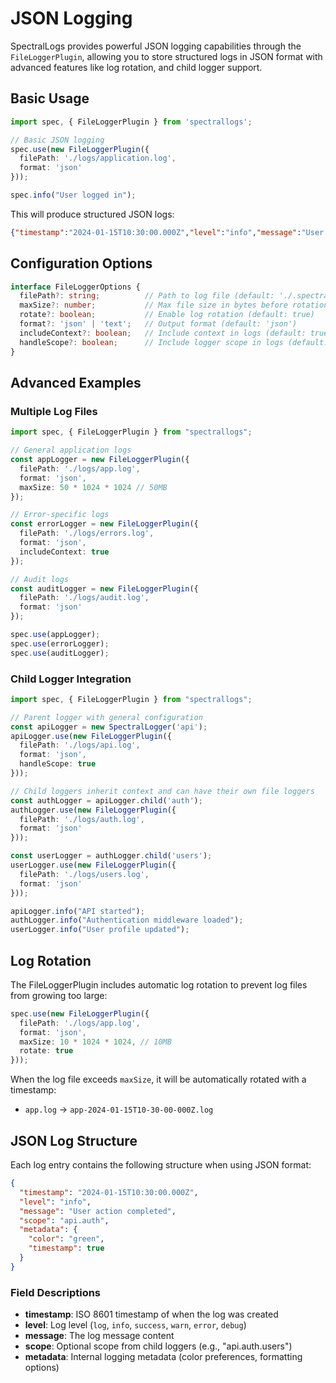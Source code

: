 # JSON Logging

SpectralLogs provides powerful JSON logging capabilities through the `FileLoggerPlugin`, allowing you to store structured logs in JSON format with advanced features like log rotation, and child logger support.

## Basic Usage

```typescript
import spec, { FileLoggerPlugin } from 'spectrallogs';

// Basic JSON logging
spec.use(new FileLoggerPlugin({
  filePath: './logs/application.log',
  format: 'json'
}));

spec.info("User logged in");
```

This will produce structured JSON logs:
```json
{"timestamp":"2024-01-15T10:30:00.000Z","level":"info","message":"User logged in"}
```

## Configuration Options

```typescript
interface FileLoggerOptions {
  filePath?: string;          // Path to log file (default: './.spectral/logs.log')
  maxSize?: number;           // Max file size in bytes before rotation (default: 10MB)
  rotate?: boolean;           // Enable log rotation (default: true)
  format?: 'json' | 'text';   // Output format (default: 'json')
  includeContext?: boolean;   // Include context in logs (default: true)
  handleScope?: boolean;      // Include logger scope in logs (default: true)
}
```

## Advanced Examples

### Multiple Log Files

```typescript
import spec, { FileLoggerPlugin } from "spectrallogs";

// General application logs
const appLogger = new FileLoggerPlugin({
  filePath: './logs/app.log',
  format: 'json',
  maxSize: 50 * 1024 * 1024 // 50MB
});

// Error-specific logs
const errorLogger = new FileLoggerPlugin({
  filePath: './logs/errors.log',
  format: 'json',
  includeContext: true
});

// Audit logs
const auditLogger = new FileLoggerPlugin({
  filePath: './logs/audit.log',
  format: 'json'
});

spec.use(appLogger);
spec.use(errorLogger);
spec.use(auditLogger);
```

### Child Logger Integration

```typescript
import spec, { FileLoggerPlugin } from "spectrallogs";

// Parent logger with general configuration
const apiLogger = new SpectralLogger('api');
apiLogger.use(new FileLoggerPlugin({
  filePath: './logs/api.log',
  format: 'json',
  handleScope: true
}));

// Child loggers inherit context and can have their own file loggers
const authLogger = apiLogger.child('auth');
authLogger.use(new FileLoggerPlugin({
  filePath: './logs/auth.log',
  format: 'json'
}));

const userLogger = authLogger.child('users');
userLogger.use(new FileLoggerPlugin({
  filePath: './logs/users.log',
  format: 'json'
}));

apiLogger.info("API started");
authLogger.info("Authentication middleware loaded");
userLogger.info("User profile updated");
```

## Log Rotation

The FileLoggerPlugin includes automatic log rotation to prevent log files from growing too large:

```typescript
spec.use(new FileLoggerPlugin({
  filePath: './logs/app.log',
  format: 'json',
  maxSize: 10 * 1024 * 1024, // 10MB
  rotate: true
}));
```

When the log file exceeds `maxSize`, it will be automatically rotated with a timestamp:
- `app.log` → `app-2024-01-15T10-30-00-000Z.log`

## JSON Log Structure

Each log entry contains the following structure when using JSON format:

```json
{
  "timestamp": "2024-01-15T10:30:00.000Z",
  "level": "info",
  "message": "User action completed",
  "scope": "api.auth",
  "metadata": {
    "color": "green",
    "timestamp": true
  }
}
```

### Field Descriptions

- **timestamp**: ISO 8601 timestamp of when the log was created
- **level**: Log level (`log`, `info`, `success`, `warn`, `error`, `debug`)
- **message**: The log message content
- **scope**: Optional scope from child loggers (e.g., "api.auth.users")
- **metadata**: Internal logging metadata (color preferences, formatting options)